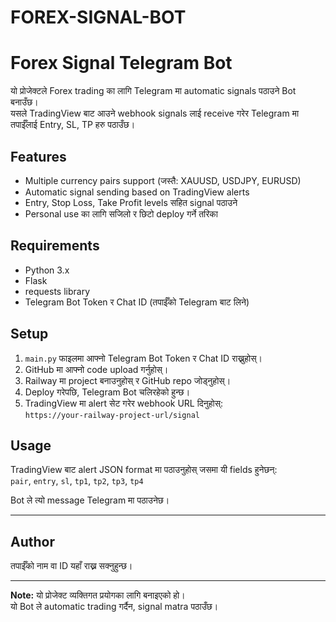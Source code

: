 # FOREX-SIGNAL-BOT
# Forex Signal Telegram Bot

यो प्रोजेक्टले Forex trading का लागि Telegram मा automatic signals पठाउने Bot बनाउँछ।  
यसले TradingView बाट आउने webhook signals लाई receive गरेर Telegram मा तपाईँलाई Entry, SL, TP हरु पठाउँछ।

## Features

- Multiple currency pairs support (जस्तै: XAUUSD, USDJPY, EURUSD)
- Automatic signal sending based on TradingView alerts
- Entry, Stop Loss, Take Profit levels सहित signal पठाउने
- Personal use का लागि सजिलो र छिटो deploy गर्ने तरिका

## Requirements

- Python 3.x
- Flask
- requests library
- Telegram Bot Token र Chat ID (तपाईँको Telegram बाट लिने)

## Setup

1. `main.py` फाइलमा आफ्नो Telegram Bot Token र Chat ID राख्नुहोस्।
2. GitHub मा आफ्नो code upload गर्नुहोस्।
3. Railway मा project बनाउनुहोस् र GitHub repo जोड्नुहोस्।
4. Deploy गरेपछि, Telegram Bot चलिरहेको हुन्छ।
5. TradingView मा alert सेट गरेर webhook URL दिनुहोस्:  
   `https://your-railway-project-url/signal`

## Usage

TradingView बाट alert JSON format मा पठाउनुहोस् जसमा यी fields हुनेछन्:  
`pair`, `entry`, `sl`, `tp1`, `tp2`, `tp3`, `tp4`

Bot ले त्यो message Telegram मा पठाउनेछ।

---

## Author

तपाईँको नाम वा ID यहाँ राख्न सक्नुहुन्छ।

---

**Note:** यो प्रोजेक्ट व्यक्तिगत प्रयोगका लागि बनाइएको हो।  
यो Bot ले automatic trading गर्दैन, signal matra पठाउँछ।
